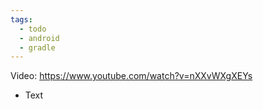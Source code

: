 ```yaml
---
tags:
  - todo
  - android
  - gradle
---
```

Video: https://www.youtube.com/watch?v=nXXvWXgXEYs
- Text